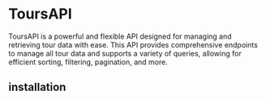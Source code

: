 # ToursAPI

ToursAPI is a powerful and flexible API designed for managing and retrieving tour data with ease. This API provides comprehensive endpoints to manage all tour data and supports a variety of queries, allowing for efficient sorting, filtering, pagination, and more.

## installation
